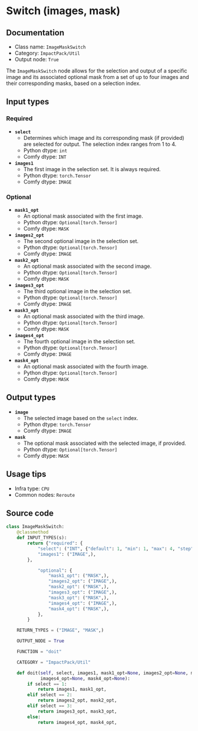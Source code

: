 # Switch (images, mask)
## Documentation
- Class name: `ImageMaskSwitch`
- Category: `ImpactPack/Util`
- Output node: `True`

The `ImageMaskSwitch` node allows for the selection and output of a specific image and its associated optional mask from a set of up to four images and their corresponding masks, based on a selection index.
## Input types
### Required
- **`select`**
    - Determines which image and its corresponding mask (if provided) are selected for output. The selection index ranges from 1 to 4.
    - Python dtype: `int`
    - Comfy dtype: `INT`
- **`images1`**
    - The first image in the selection set. It is always required.
    - Python dtype: `torch.Tensor`
    - Comfy dtype: `IMAGE`
### Optional
- **`mask1_opt`**
    - An optional mask associated with the first image.
    - Python dtype: `Optional[torch.Tensor]`
    - Comfy dtype: `MASK`
- **`images2_opt`**
    - The second optional image in the selection set.
    - Python dtype: `Optional[torch.Tensor]`
    - Comfy dtype: `IMAGE`
- **`mask2_opt`**
    - An optional mask associated with the second image.
    - Python dtype: `Optional[torch.Tensor]`
    - Comfy dtype: `MASK`
- **`images3_opt`**
    - The third optional image in the selection set.
    - Python dtype: `Optional[torch.Tensor]`
    - Comfy dtype: `IMAGE`
- **`mask3_opt`**
    - An optional mask associated with the third image.
    - Python dtype: `Optional[torch.Tensor]`
    - Comfy dtype: `MASK`
- **`images4_opt`**
    - The fourth optional image in the selection set.
    - Python dtype: `Optional[torch.Tensor]`
    - Comfy dtype: `IMAGE`
- **`mask4_opt`**
    - An optional mask associated with the fourth image.
    - Python dtype: `Optional[torch.Tensor]`
    - Comfy dtype: `MASK`
## Output types
- **`image`**
    - The selected image based on the `select` index.
    - Python dtype: `torch.Tensor`
    - Comfy dtype: `IMAGE`
- **`mask`**
    - The optional mask associated with the selected image, if provided.
    - Python dtype: `Optional[torch.Tensor]`
    - Comfy dtype: `MASK`
## Usage tips
- Infra type: `CPU`
- Common nodes: `Reroute`


## Source code
```python
class ImageMaskSwitch:
    @classmethod
    def INPUT_TYPES(s):
        return {"required": {
            "select": ("INT", {"default": 1, "min": 1, "max": 4, "step": 1}),
            "images1": ("IMAGE",),
        },

            "optional": {
                "mask1_opt": ("MASK",),
                "images2_opt": ("IMAGE",),
                "mask2_opt": ("MASK",),
                "images3_opt": ("IMAGE",),
                "mask3_opt": ("MASK",),
                "images4_opt": ("IMAGE",),
                "mask4_opt": ("MASK",),
            },
        }

    RETURN_TYPES = ("IMAGE", "MASK",)

    OUTPUT_NODE = True

    FUNCTION = "doit"

    CATEGORY = "ImpactPack/Util"

    def doit(self, select, images1, mask1_opt=None, images2_opt=None, mask2_opt=None, images3_opt=None, mask3_opt=None,
             images4_opt=None, mask4_opt=None):
        if select == 1:
            return images1, mask1_opt,
        elif select == 2:
            return images2_opt, mask2_opt,
        elif select == 3:
            return images3_opt, mask3_opt,
        else:
            return images4_opt, mask4_opt,

```
